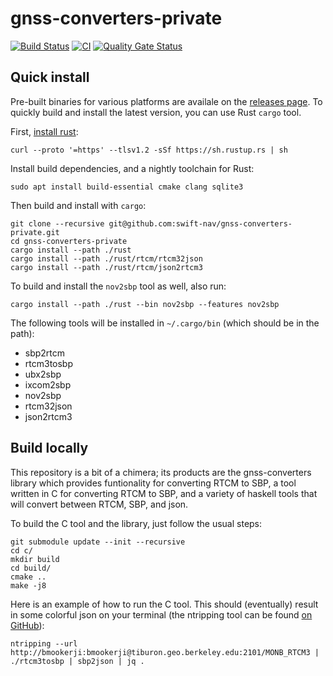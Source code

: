 gnss-converters-private
=======================

[![Build Status](https://jenkins-webhooks.ci.swift-nav.com/buildStatus/icon?job=swift-nav/gnss-converters-private/master&subject=Jenkins&style=flat)](https://jenkins.ci.swift-nav.com/job/swift-nav/job/gnss-converters-private/job/master/) [![CI](https://github.com/swift-nav/gnss-converters-private/actions/workflows/ci.yaml/badge.svg)](https://github.com/swift-nav/gnss-converters-private/actions/workflows/ci.yaml) [![Quality Gate Status](https://sonarcloud.io/api/project_badges/measure?project=swift-nav_gnss-converters-private&metric=alert_status&token=b5bc9e8c800e8c371ae68e0e8c2471eb73d389c2)](https://sonarcloud.io/dashboard?id=swift-nav_gnss-converters-private)

## Quick install

Pre-built binaries for various platforms are availale on the [releases page][5].
To quickly build and install the latest version, you can use Rust `cargo` tool.

First, [install rust][6]:

```
curl --proto '=https' --tlsv1.2 -sSf https://sh.rustup.rs | sh
```

Install build dependencies, and a nightly toolchain for Rust:

```
sudo apt install build-essential cmake clang sqlite3
```

Then build and install with `cargo`:

```
git clone --recursive git@github.com:swift-nav/gnss-converters-private.git
cd gnss-converters-private
cargo install --path ./rust
cargo install --path ./rust/rtcm/rtcm32json
cargo install --path ./rust/rtcm/json2rtcm3
```

To build and install the `nov2sbp` tool as well, also run:

```
cargo install --path ./rust --bin nov2sbp --features nov2sbp
```

The following tools will be installed in `~/.cargo/bin` (which should be in the path):

- sbp2rtcm
- rtcm3tosbp
- ubx2sbp
- ixcom2sbp
- nov2sbp
- rtcm32json
- json2rtcm3

## Build locally

This repository is a bit of a chimera; its products are the
gnss-converters library which provides funtionality for converting
RTCM to SBP, a tool written in C for converting RTCM to SBP, and a
variety of haskell tools that will convert between RTCM, SBP, and
json.

To build the C tool and the library, just follow the usual steps:

```
git submodule update --init --recursive
cd c/
mkdir build
cd build/
cmake ..
make -j8
```

Here is an example of how to run the C tool.  This should (eventually)
result in some colorful json on your terminal (the ntripping tool
can be found [on GitHub](https://github.com/swift-nav/ntripping)):

```
ntripping --url http://bmookerji:bmookerji@tiburon.geo.berkeley.edu:2101/MONB_RTCM3 | ./rtcm3tosbp | sbp2json | jq .
```

[5]: https://github.com/swift-nav/gnss-converters-private/releases
[6]: https://www.rust-lang.org/tools/install
